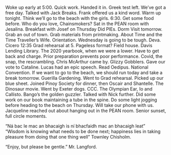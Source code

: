 Woke up early at 5:00. Quick work. Handed it in. Greek test left. We’ve got a free day. Talked with Jack Breaks. Frank offered us a kind word. Warm up tonight. Think we’ll go to the beach with the girls. 6:30. Get some food before. Who do you love, Chainsmokers? Sat in the PEAN room with Jesalina. Breakfast with Josef on Thursday Did PIEs. Dorm Visit tomorrow. Grab an out of town. Grab materials from printmaking. About Time and the Time Traveller’s Wife. Orientation. Wednesday is going to be tough. Deva. Cicero 12:35 Grad rehearsal at 5\. Pageless format? Field house. Davis Lending Library. The 2020 yearbook, when we were a lower. Have to get back and charge. Prior preparation prevents poor performance. Covid, the snap, the rescrambling. Chris McArthur came by. Glizzy Gobblers. Gave our vote to Cataline. Lucas had an epic speech. Read Oedipus. National Convention. If we want to go to the beach, we should run today and take a break tomorrow. Guerilla Gardening. Went to Grad rehearsal. Picked up our blue sheet. Joined Pinoy Society for dinner, then Oscair and Shantelle. The Dinosaur movie. Went by Exeter dogs. CCC. The Olympian Ear, Io and Callisto. Bango’s the golden guzzler. Talked with Nick further. Did some work on our book maintaining a tube in the spine. Do some light jogging before heading to the beach on Thursday. Will take our phone with us. Jacqueline reached out about hanging out in the PEAN room. Senior sunset, full circle moments.

“Ná bac le mac an bhacaigh is ní bhacfaidh mac an bhacaigh leat”  
“Wisdom is knowing what needs to be done next; happiness lies in taking pleasure from doing that one thing well” Townley Chisholm. 

“Enjoy, but please be gentle.” Mr. Langford.